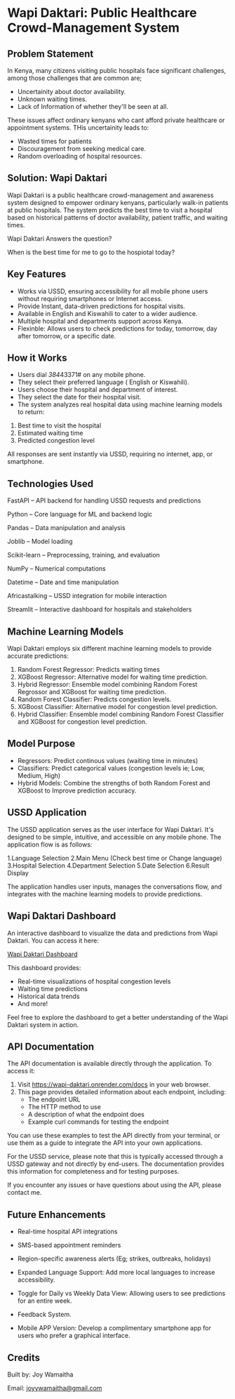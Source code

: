 # Wapi Daktari: Public Healthcare Crowd-Management System

## Problem Statement

In Kenya, many citizens visiting public hospitals face significant challenges, among those challenges that are common are;

- Uncertainity about doctor availability.
- Unknown waiting times.
- Lack of Information of whether they'll be seen at all.

These issues affect ordinary kenyans who cant afford private healthcare or appointment systems. THis uncertainity leads to:

- Wasted times for patients
- Discouragement from seeking medical care.
- Random overloading of hospital resources.

## Solution: Wapi Daktari

Wapi Daktari is a public healthcare crowd-management and awareness system designed to empower ordinary kenyans, particularly walk-in patients at public hospitals. The system predicts the best time to visit a hospital based on historical patterns of doctor availability, patient traffic, and waiting times.

Wapi Daktari Answers the question?

When is the best time for me to go to the hospiotal today?

## Key Features

- Works via USSD, ensuring accessibility for all mobile phone users without requiring smartphones or Internet access.
- Provide Instant, data-driven predictions for hospital visits.
- Available in English and Kiswahili to cater to a wider audience.
- Multiple hospital and departments support across Kenya.
- Flexinble: Allows users to check predictions for today, tomorrow, day after tomorrow, or a specific date.

## How it Works

- Users dial *384*43371# on any mobile phone.
- They select their preferred language ( English or Kiswahili).
- Users choose their hospital and department of interest.
- They select the date for their hospital visit.
- The system analyzes real hospital data using machine learning models to return:

1. Best time to visit the hospital
2. Estimated waiting time
3. Predicted congestion level

All responses are sent instantly via USSD, requiring no internet, app, or smartphone.

## Technologies Used

FastAPI – API backend for handling USSD requests and predictions

Python – Core language for ML and backend logic

Pandas – Data manipulation and analysis

Joblib – Model loading

Scikit-learn – Preprocessing, training, and evaluation

NumPy – Numerical computations

Datetime – Date and time manipulation

Africastalking – USSD integration for mobile interaction

Streamlit – Interactive dashboard for hospitals and stakeholders

## Machine Learning Models

Wapi Daktari employs six different machine learning models to provide accurate predictions:

1. Random Forest Regressor: Predicts waiting times
2. XGBoost Regressor: Alternative model for waiting time prediction.
3. Hybrid Regressor: Ensemble model combining Random Forest Regrossor and XGBoost for waiting time prediction.
4. Random Forest Classifier: Predicts congestion levels.
5. XGBoost Classifier: Alternative model for congestion level prediction.
6. Hybrid Classifier: Ensemble model combining Random Forest Classifier and XGBoost for congestion level prediction.

## Model Purpose

- Regressors: Predict continous values (waiting time in minutes)
- Classifiers: Predict categorical values (congestion levels ie; Low, Medium, High)
- Hybrid Models: Combine the strengths of both Random Forest and XGBoost to Improve prediction accuracy.

## USSD Application

The USSD application serves as the user interface for Wapi Daktari. It's designed to be simple, intuitive, and accessible on any mobile phone. The application flow is as follows:

1.Language Selection
2.Main Menu (Check best time or Change language)
3.Hospital Selection
4.Department Selection
5.Date Selection
6.Result Display

The application handles user inputs, manages the conversations flow, and integrates with the machine learning models to provide predictions.

## Wapi Daktari Dashboard

An interactive dashboard to visualize the data and predictions from Wapi Daktari. You can access it here:

[Wapi Daktari Dashboard](https://wapidaktari-lwhs69lmrfyyfd7cnqww9o.streamlit.app/)

This dashboard provides:

- Real-time visualizations of hospital congestion levels
- Waiting time predictions
- Historical data trends
- And more!

Feel free to explore the dashboard to get a better understanding of the Wapi Daktari system in action.

## API Documentation

The API documentation is available directly through the application. To access it:

1. Visit https://wapi-daktari.onrender.com/docs in your web browser.
2. This page provides detailed information about each endpoint, including:
   - The endpoint URL
   - The HTTP method to use
   - A description of what the endpoint does
   - Example curl commands for testing the endpoint

You can use these examples to test the API directly from your terminal, or use them as a guide to integrate the API into your own applications.

For the USSD service, please note that this is typically accessed through a USSD gateway and not directly by end-users. The documentation provides this information for completeness and for testing purposes.

If you encounter any issues or have questions about using the API, please contact me.

## Future Enhancements

- Real-time hospital API integrations

- SMS-based appointment reminders

- Region-specific awareness alerts (Eg; strikes, outbreaks, holidays)

- Expanded Language Support: Add more local languages to increase accessibility.

- Toggle for Daily vs Weekly Data View: Allowing users to see predictions for an entire week.

- Feedback System.

- Mobile APP Version: Develop a complimentary smartphone app for users who prefer a graphical interface.

## Credits

Built by: Joy Wamaitha

Email: joyywamaitha@gmail.com

